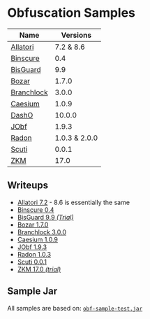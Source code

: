 # Obfuscation Samples

| Name                               | Versions      |
| ---------------------------------- | ------------- |
| [Allatori](Allatori/README.md)     | 7.2 & 8.6     |
| [Binscure](Binscure/README.md)     | 0.4           |
| [BisGuard](BisGuard/README.md)     | 9.9           |
| [Bozar](Bozar/README.md)           | 1.7.0         |
| [Branchlock](Branchlock/README.md) | 3.0.0         |
| [Caesium](Caesium/README.md)       | 1.0.9         |
| [DashO](DashO/README.md)           | 10.0.0        |
| [JObf](JObf//README.md)            | 1.9.3         |
| [Radon](Radon/README.md)           | 1.0.3 & 2.0.0 |
| [Scuti](Scuti/README.md)           | 0.0.1         |
| [ZKM](ZKM/README.md)               | 17.0          |

## Writeups

* [Allatori 7.2](Allatori/Analysis-7.2.md) - 8.6 is essentially the same
* [Binscure 0.4](Binscure/Analysis-0.4.md)
* [BisGuard 9.9 _(Trial)_](BisGuard/Analysis-9.9.md)
* [Bozar 1.7.0](Bozar/Analysis-1.7.0.md)
* [Branchlock 3.0.0](Branchlock/Analysis-3.0.0.md)
* [Caesium 1.0.9](Caesium/Analysis-1.0.9.md)
* [JObf 1.9.3](JObf/Analysis-1.9.3.md)
* [Radon 1.0.3](Radon/Analysis-1.0.3.md)
* [Scuti 0.0.1](Scuti/Analysis-0.0.1.md)
* [ZKM 17.0 _(trial)_](ZKM/Analysis-17.0.md)

## Sample Jar

All samples are based on: [`obf-sample-test.jar`](obf-sample-test.jar)
